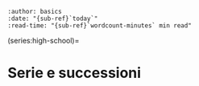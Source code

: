 ```{article-info}
:author: basics
:date: "{sub-ref}`today`"
:read-time: "{sub-ref}`wordcount-minutes` min read"
```

(series:high-school)=
# Serie e successioni
